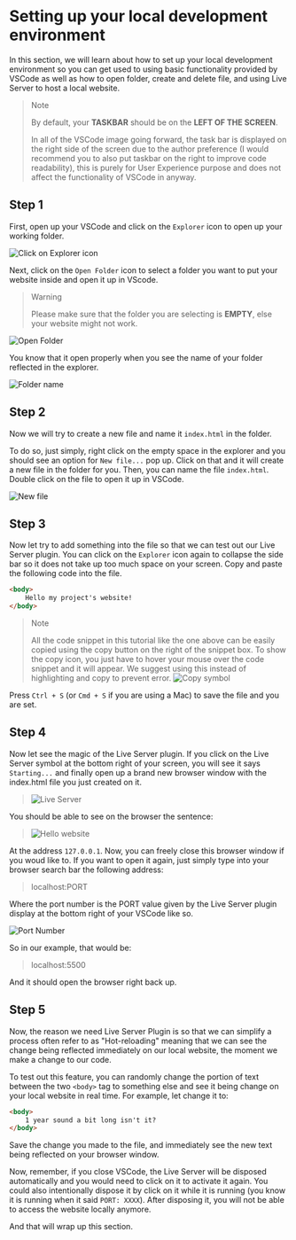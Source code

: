# Setting up your local development environment

In this section, we will learn about how to set up your local development environment so you can get used to using basic functionality provided by VSCode as well as how to open folder, create and delete file, and using Live Server to host a local website.

> <p class="note"> Note
>
> By default, your **TASKBAR** should be on the **LEFT OF THE SCREEN**.
>
> In all of the VSCode image going forward, the task bar is displayed on the right side of the screen due to the author preference (I would recommend you to also put taskbar on the right to improve code readability), this is purely for User Experience purpose and does not affect the functionality of VSCode in anyway.

## Step 1

First, open up your VSCode and click on the `Explorer` icon to open up your working folder.

![Click on Explorer icon](../img/explorer.png)

Next, click on the `Open Folder` icon to select a folder you want to put your website inside and open it up in VScode.

> <p class="warn"> Warning
> 
> Please make sure that the folder you are selecting is **EMPTY**, else your website might not work.

![Open Folder](../img/open-folder.png)

You know that it open properly when you see the name of your folder reflected in the explorer.

![Folder name](../img/folder-name.png)

## Step 2

Now we will try to create a new file and name it `index.html` in the folder. 

To do so, just simply, right click on the empty space in the explorer and you should see an option for `New file...` pop up. Click on that and it will create a new file in the folder for you. Then, you can name the file `index.html`. Double click on the file to open it up in VSCode.

![New file](../img/new-file.png)

## Step 3

Now let try to add something into the file so that we can test out our Live Server plugin. You can click on the `Explorer` icon again to collapse the side bar so it does not take up too much space on your screen. Copy and paste the following code into the file.

```html
<body>
    Hello my project's website!
</body>
```

> <p class="note"> Note 
> 
> All the code snippet in this tutorial like the one above can be easily copied using the copy button on the right of the snippet box. To show the copy icon, you just have to hover your mouse over the code snippet and it will appear. We suggest using this instead of highlighting and copy to prevent error.
> ![Copy symbol](../img/copy-symbol.png)

Press `Ctrl + S` (or `Cmd + S` if you are using a Mac) to save the file and you are set.

## Step 4

Now let see the magic of the Live Server plugin. If you click on the Live Server symbol at the bottom right of your screen, you will see it says `Starting...` and finally open up a brand new browser window with the index.html file you just created on it. 

> ![Live Server](../img/go-live.png)

You should be able to see on the browser the sentence:

> ![Hello website](../img/hello-website.png)

At the address `127.0.0.1`. Now, you can freely close this browser window if you woud like to. If you want to open it again, just simply type into your browser search bar the following address:

> localhost:PORT

Where the port number is the PORT value given by the Live Server plugin display at the bottom right of your VSCode like so.

![Port Number](../img/port-number.png)

So in our example, that would be:

> localhost:5500 

And it should open the browser right back up.

## Step 5

Now, the reason we need Live Server Plugin is so that we can simplify a process often refer to as "Hot-reloading" meaning that we can see the change being reflected immediately on our local website, the moment we make a change to our code.

To test out this feature, you can randomly change the portion of text between the two `<body>` tag to something else and see it being change on your local website in real time. For example, let change it to:

```html
<body>
    1 year sound a bit long isn't it?
</body>
```

Save the change you made to the file, and immediately see the new text being reflected on your browser window.

Now, remember, if you close VSCode, the Live Server will be disposed automatically and you would need to click on it to activate it again. You could also intentionally dispose it by click on it while it is running (you know it is running when it said `PORT: XXXX`). After disposing it, you will not be able to access the website locally anymore.

And that will wrap up this section.





